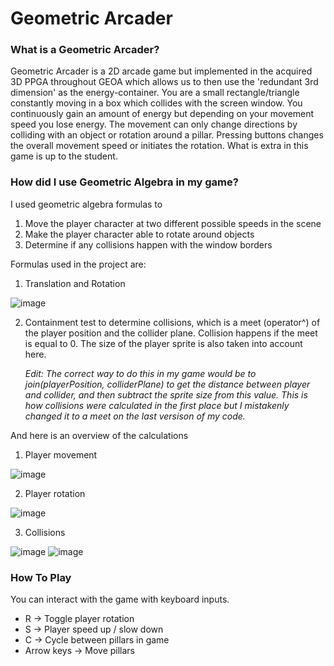 # Geometric Arcader
 
### What is a Geometric Arcader?
Geometric Arcader is a 2D arcade game but implemented in the acquired 3D PPGA
throughout GEOA which allows us to then use the 'redundant 3rd dimension' as
the energy-container. You are a small rectangle/triangle constantly moving in a
box which collides with the screen window. You continuously gain an amount of
energy but depending on your movement speed you lose energy. The movement
can only change directions by colliding with an object or rotation around a pillar.
Pressing buttons changes the overall movement speed or initiates the
rotation. What is extra in this game is up to the student.

### How did I use Geometric Algebra in my game?
I used geometric algebra formulas to
1. Move the player character at two different possible speeds in the scene
3. Make the player character able to rotate around objects
4. Determine if any collisions happen with the window borders

Formulas used in the project are:
1. Translation and Rotation

![image](https://github.com/user-attachments/assets/a0af4469-27a9-4433-95e4-68548b2d0e90)

2. Containment test to determine collisions, which is a meet (operator^) of the player position and the collider plane. Collision happens if the meet is equal to 0. The size of the player sprite is also taken into account here.

   *Edit: The correct way to do this in my game would be to join(playerPosition, colliderPlane) to get the distance between player and collider, and then subtract the sprite size from this value. This is how collisions were calculated in the first place but I mistakenly changed it to a meet on the last versison of my code.*

And here is an overview of the calculations
1. Player movement

![image](https://github.com/user-attachments/assets/6caa4fde-f73a-4cda-8d41-c6412ef74d3c)

2. Player rotation
 
![image](https://github.com/user-attachments/assets/722e528c-8619-4ccf-985b-519bda8ce3d1)

3. Collisions

![image](https://github.com/user-attachments/assets/782cc361-d754-44f9-ac35-3618fcfc32ad)
![image](https://github.com/user-attachments/assets/5ba78334-514c-4d29-aee7-c6e3a762dca4)

### How To Play
You can interact with the game with keyboard inputs.
 - R -> Toggle player rotation
 - S -> Player speed up / slow down
 - C -> Cycle between pillars in game
 - Arrow keys -> Move pillars


